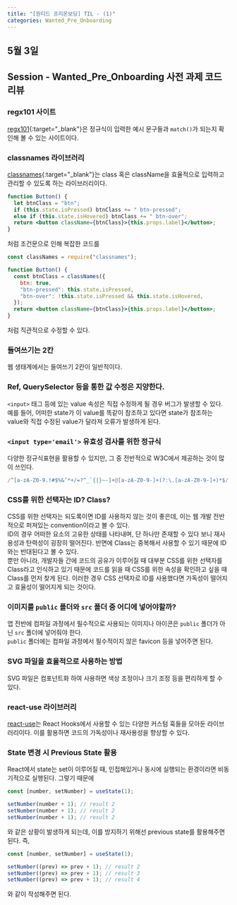 ```yaml
---
title: "[원티드 프리온보딩] TIL - (1)"
categories: Wanted_Pre_Onboarding
---
```


## 5월 3일

## Session - Wanted_Pre_Onboarding 사전 과제 코드 리뷰

### regx101 사이트

[regx101](https://regex101.com/){:target="\_blank"}은 정규식이 입력한 예시 문구들과 `match()`가 되는지 확인해 볼 수 있는 사이트이다.

### classnames 라이브러리

[classnames](https://github.com/JedWatson/classnames){:target="\_blank"}는 class 혹은 className을 효율적으로 입력하고 관리할 수 있도록 하는 라이브러리이다.

```jsx
function Button() {
  let btnClass = "btn";
  if (this.state.isPressed) btnClass += " btn-pressed";
  else if (this.state.isHovered) btnClass += " btn-over";
  return <button className={btnClass}>{this.props.label}</button>;
}
```

처럼 조건문으로 인해 복잡한 코드를

```jsx
const classNames = require("classnames");

function Button() {
  const btnClass = classNames({
    btn: true,
    "btn-pressed": this.state.isPressed,
    "btn-over": !this.state.isPressed && this.state.isHovered,
  });
  return <button className={btnClass}>{this.props.label}</button>;
}
```

처럼 직관적으로 수정할 수 있다.

### 들여쓰기는 2칸

웹 생태계에서는 들여쓰기 2칸이 일반적이다.

### Ref, QuerySelector 등을 통한 값 수정은 지양한다.

`<input>` 태그 등에 있는 value 속성은 직접 수정하게 될 경우 버그가 발생할 수 있다. 예를 들어, 어떠한 state가 이 value를 똑같이 참조하고 있다면 state가 참조하는 value와 직접 수정된 value가 달라져 오류가 발생하게 된다.

### `<input type='email'>` 유효성 검사를 위한 정규식

다양한 정규식표현을 활용할 수 있지만, 그 중 전반적으로 W3C에서 제공하는 것이 많이 쓰인다.

```jsx
/^[a-zA-Z0-9.!#$%&’*+/=?^_`{|}~-]+@[a-zA-Z0-9-]+(?:\.[a-zA-Z0-9-]+)*$/;
```

### CSS를 위한 선택자는 ID? Class?

CSS를 위한 선택자는 되도록이면 ID를 사용하지 않는 것이 좋은데, 이는 웹 개발 전반적으로 퍼져있는 convention이라고 볼 수 있다.  
ID의 경우 어떠한 요소의 고유한 상태를 나타내며, 단 하나만 존재할 수 있다 보니 재사용성과 탄력성이 굉장히 떨어진다. 반면에 Class는 중복해서 사용할 수 있기 때문에 ID와는 반대된다고 볼 수 있다.  
뿐만 아니라, 개발자들 간에 코드의 공유가 이루어질 때 대부분 CSS를 위한 선택자를 Class라고 인식하고 있기 때문에 코드를 읽을 때 CSS를 위한 속성을 확인하고 싶을 때 Class를 먼저 찾게 된다. 이러한 경우 CSS 선택자로 ID를 사용했다면 가독성이 떨어지고 효율성이 떨어지게 되는 것이다.

### 이미지를 `public` 폴더와 `src` 폴더 중 어디에 넣어야할까?

앱 전반에 컴파일 과정에서 필수적으로 사용되는 이미지나 아이콘은 `public` 폴더가 아닌 `src` 폴더에 넣어줘야 한다.  
`public` 폴더에는 컴파일 과정에서 필수적이지 않은 favicon 등을 넣어주면 된다.

### SVG 파일을 효율적으로 사용하는 방법

SVG 파일은 컴포넌트화 하여 사용하면 색상 조정이나 크기 조정 등을 편리하게 할 수 있다.

### react-use 라이브러리

[react-use](https://github.com/streamich/react-use)는 React Hooks에서 사용할 수 있는 다양한 커스텀 훅들을 모아둔 라이브러리이다. 이를 활용하면 코드의 가독성이나 재사용성을 향상할 수 있다.

### State 변경 시 Previous State 활용

React에서 state는 set이 이루어질 때, 인접해있거나 동시에 실행되는 환경이라면 비동기적으로 실행된다. 그렇기 때문에

```jsx
const [number, setNumber] = useState(1);

setNumber(number + 1); // result 2
setNumber(number + 1); // result 2
setNumber(number + 1); // result 2
```

와 같은 상황이 발생하게 되는데, 이를 방지하기 위해선 previous state를 활용해주면 된다. 즉,

```jsx
const [number, setNumber] = useState(1);

setNumber((prev) => prev + 1); // result 2
setNumber((prev) => prev + 1); // result 3
setNumber((prev) => prev + 1); // result 4
```

와 같이 작성해주면 된다.
